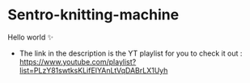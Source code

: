 # Sentro-knitting-machine

Hello world ✨
- The link in the description is the YT playlist for you to check it out : https://www.youtube.com/playlist?list=PLzY81swtksKLifEIYAnLtVqDABrLX1Uyh
